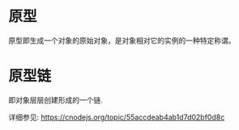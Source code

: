 # 原型
  原型即生成一个对象的原始对象，是对象相对它的实例的一种特定称谓。

# 原型链
  即对象层层创建形成的一个链.


详细参见:
  https://cnodejs.org/topic/55accdeab4ab1d7d02bf0d8c
